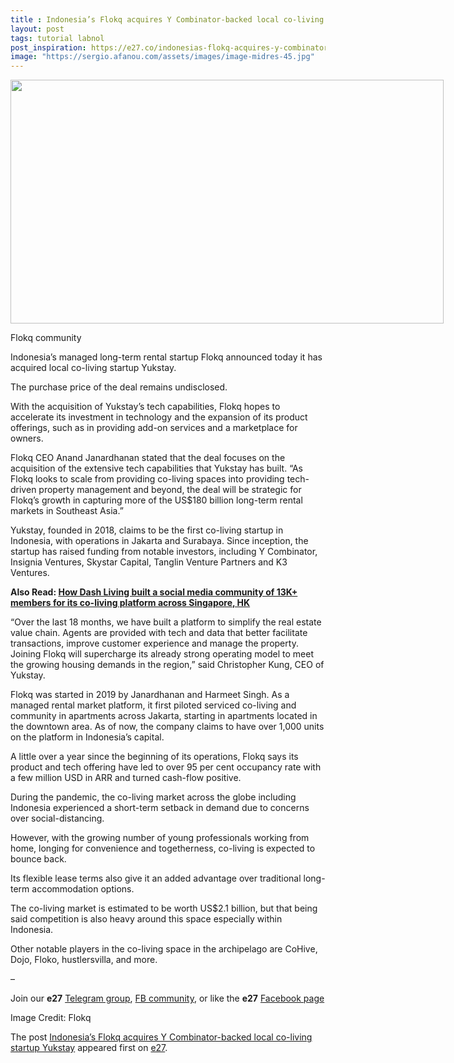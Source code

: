 ```yaml
---
title : Indonesia’s Flokq acquires Y Combinator-backed local co-living startup Yukstay
layout: post
tags: tutorial labnol
post_inspiration: https://e27.co/indonesias-flokq-acquires-y-combinator-backed-local-co-living-startup-yukstay-20210325/
image: "https://sergio.afanou.com/assets/images/image-midres-45.jpg"
---
```


<div id="attachment_411016" style="width: 703px" class="wp-caption aligncenter"><img aria-describedby="caption-attachment-411016" loading="lazy" class="size-full wp-image-411016" src="https://e27.co/wp-content/uploads/2021/03/flokq.commmunity.jpeg" alt="" width="693" height="390" /><p id="caption-attachment-411016" class="wp-caption-text">Flokq community</p></div>
<p>Indonesia&#8217;s managed long-term rental startup Flokq announced today it has acquired local co-living startup Yukstay.</p>
<p>The purchase price of the deal remains undisclosed.</p>
<p>With the acquisition of Yukstay’s tech capabilities, Flokq hopes to accelerate its investment in technology and the expansion of its product offerings, such as in providing add-on services and a marketplace for owners.</p>
<p>Flokq CEO Anand Janardhanan stated that the deal focuses on the acquisition of the extensive tech capabilities that Yukstay has built. &#8220;As Flokq looks to scale from providing co-living spaces into providing tech-driven property management and beyond, the deal will be strategic for Flokq&#8217;s growth in capturing more of the US$180 billion long-term rental markets in Southeast Asia.&#8221;</p>
<p>Yukstay, founded in 2018, claims to be the first co-living startup in Indonesia, with operations in Jakarta and Surabaya. Since inception, the startup has raised funding from notable investors, including Y Combinator, Insignia Ventures, Skystar Capital, Tanglin Venture Partners and K3 Ventures.</p>
<p><strong>Also Read: <a rel="follow" href="https://e27.co/how-dash-living-built-a-co-living-community-of-13k-members-across-singapore-hk-20210316/">How Dash Living built a social media community of 13K+ members for its co-living platform across Singapore, HK</a></strong></p>
<p>&#8220;Over the last 18 months, we have built a platform to simplify the real estate value chain. Agents are provided with tech and data that better facilitate transactions, improve customer experience and manage the property. Joining Flokq will supercharge its already strong operating model to meet the growing housing demands in the region,&#8221; said Christopher Kung, CEO of Yukstay.</p>
<p>Flokq was started in 2019 by Janardhanan and Harmeet Singh. As a managed rental market platform, it first piloted serviced co-living and community in apartments across Jakarta, starting in apartments located in the downtown area. As of now, the company claims to have over 1,000 units on the platform in Indonesia’s capital.</p>
<p>A little over a year since the beginning of its operations, Flokq says its product and tech offering have led to over 95 per cent occupancy rate with a few million USD in ARR and turned cash-flow positive.</p>
<p>During the pandemic, the co-living market across the globe including Indonesia experienced a short-term setback in demand due to concerns over social-distancing.</p>
<p>However, with the growing number of young professionals working from home, longing for convenience and togetherness, co-living is expected to bounce back.</p>
<p>Its flexible lease terms also give it an added advantage over traditional long-term accommodation options.</p>
<p>The co-living market is estimated to be worth US$2.1 billion, but that being said competition is also heavy around this space especially within Indonesia.</p>
<p>Other notable players in the co-living space in the archipelago are CoHive, Dojo, Floko, hustlersvilla, and more.</p>
<p>&#8211;</p>
<p class="p1"><span class="s1">Join our <b>e27</b> <a rel="follow" href="https://t.me/joinchat/HmTbfBcGCZeykhM8NOlQ-g"><span class="s2">Telegram group</span></a>, <a rel="follow" href="https://www.facebook.com/groups/e27co/permalink/886904662065955/"><span class="s2">FB community</span></a>, or like the <b>e27</b> <a rel="follow" href="https://www.facebook.com/e27/?ref=your_pages"><span class="s2">Facebook page</span></a></span></p>
<p>Image Credit: Flokq</p>
<p>The post <a rel="nofollow" href="https://e27.co/indonesias-flokq-acquires-y-combinator-backed-local-co-living-startup-yukstay-20210325/">Indonesia&#8217;s Flokq acquires Y Combinator-backed local co-living startup Yukstay</a> appeared first on <a rel="nofollow" href="https://e27.co">e27</a>.</p>

